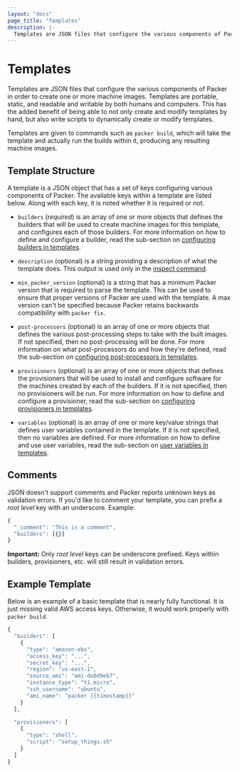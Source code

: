 ```yaml
---
layout: "docs"
page_title: "Templates"
description: |-
  Templates are JSON files that configure the various components of Packer in order to create one or more machine images. Templates are portable, static, and readable and writable by both humans and computers. This has the added benefit of being able to not only create and modify templates by hand, but also write scripts to dynamically create or modify templates.
---
```


# Templates

Templates are JSON files that configure the various components of Packer
in order to create one or more machine images. Templates are portable, static,
and readable and writable by both humans and computers. This has the added
benefit of being able to not only create and modify templates by hand, but
also write scripts to dynamically create or modify templates.

Templates are given to commands such as `packer build`, which will
take the template and actually run the builds within it, producing
any resulting machine images.

## Template Structure

A template is a JSON object that has a set of keys configuring various
components of Packer. The available keys within a template are listed below.
Along with each key, it is noted whether it is required or not.

* `builders` (_required_) is an array of one or more objects that defines
  the builders that will be used to create machine images for this template,
  and configures each of those builders. For more information on how to define
  and configure a builder, read the sub-section on
  [configuring builders in templates](/docs/templates/builders.html).

* `description` (optional) is a string providing a description of what
  the template does. This output is used only in the
  [inspect command](/docs/command-line/inspect.html).

* `min_packer_version` (optional) is a string that has a minimum Packer
  version that is required to parse the template. This can be used to
  ensure that proper versions of Packer are used with the template. A
  max version can't be specified because Packer retains backwards
  compatibility with `packer fix`.

* `post-processors` (optional) is an array of one or more objects that defines the
  various post-processing steps to take with the built images. If not specified,
  then no post-processing will be done. For more
  information on what post-processors do and how they're defined, read the
  sub-section on [configuring post-processors in templates](/docs/templates/post-processors.html).

* `provisioners` (optional) is an array of one or more objects that defines
  the provisioners that will be used to install and configure software for
  the machines created by each of the builders. If it is not specified,
  then no provisioners will be run. For more
  information on how to define and configure a provisioner, read the
  sub-section on [configuring provisioners in templates](/docs/templates/provisioners.html).

* `variables` (optional) is an array of one or more key/value strings that defines
  user variables contained in the template.
  If it is not specified, then no variables are defined.
  For more information on how to define and use user variables, read the
  sub-section on [user variables in templates](/docs/templates/user-variables.html).

## Comments

JSON doesn't support comments and Packer reports unknown keys as validation
errors. If you'd like to comment your template, you can prefix a _root level_
key with an underscore. Example:

```javascript
{
  "_comment": "This is a comment",
  "builders": [{}]
}
```

**Important:** Only _root level_ keys can be underscore prefixed. Keys within
builders, provisioners, etc. will still result in validation errors.

## Example Template

Below is an example of a basic template that is nearly fully functional. It is just
missing valid AWS access keys. Otherwise, it would work properly with
`packer build`.

```javascript
{
  "builders": [
    {
      "type": "amazon-ebs",
      "access_key": "...",
      "secret_key": "...",
      "region": "us-east-1",
      "source_ami": "ami-de0d9eb7",
      "instance_type": "t1.micro",
      "ssh_username": "ubuntu",
      "ami_name": "packer {{timestamp}}"
    }
  ],

  "provisioners": [
    {
      "type": "shell",
      "script": "setup_things.sh"
    }
  ]
}
```
